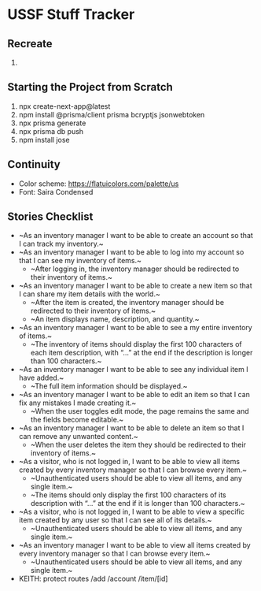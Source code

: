 # USSF Stuff Tracker

## Recreate
1. 

## Starting the Project from Scratch
1. npx create-next-app@latest
2. npm install @prisma/client prisma bcryptjs jsonwebtoken
3. npx prisma generate
4. npx prisma db push
5. npm install jose

## Continuity
- Color scheme: https://flatuicolors.com/palette/us
- Font: Saira Condensed

## Stories Checklist
- ~As an inventory manager I want to be able to create an account so that I can track my inventory.~
- ~As an inventory manager I want to be able to log into my account so that I can see my inventory of items.~
  - ~After logging in, the inventory manager should be redirected to their inventory of items.~
- ~As an inventory manager I want to be able to create a new item so that I can share my item details with the world.~
  - ~After the item is created, the inventory manager should be redirected to their inventory of items.~
  - ~An item displays name, description, and quantity.~
- ~As an inventory manager I want to be able to see a my entire inventory of items.~
  - ~The inventory of items should display the first 100 characters of each item description, with “...” at the end if the description is longer than 100 characters.~
- ~As an inventory manager I want to be able to see any individual item I have added.~
  - ~The full item information should be displayed.~
- ~As an inventory manager I want to be able to edit an item so that I can fix any mistakes I made creating it.~
  - ~When the user toggles edit mode, the page remains the same and the fields become editable.~
- ~As an inventory manager I want to be able to delete an item so that I can remove any unwanted content.~
  - ~When the user deletes the item they should be redirected to their inventory of items.~
- ~As a visitor, who is not logged in, I want to be able to view all items created by every inventory manager so that I can browse every item.~
  - ~Unauthenticated users should be able to view all items, and any single item.~
  - ~The items should only display the first 100 characters of its description with “...” at the end if it is longer than 100 characters.~
- ~As a visitor, who is not logged in, I want to be able to view a specific item created by any user so that I can see all of its details.~
  - ~Unauthenticated users should be able to view all items, and any single item.~
- ~As an inventory manager I want to be able to view all items created by every inventory manager so that I can browse every item.~
  - ~Unauthenticated users should be able to view all items, and any single item.~
- KEITH: protect routes
	/add
	/account
	/item/[id]